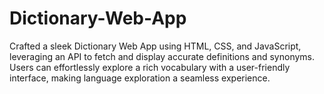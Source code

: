 # Dictionary-Web-App
Crafted a sleek Dictionary Web App using HTML, CSS, and JavaScript, leveraging an API to fetch and display accurate definitions and synonyms. Users can effortlessly explore a rich vocabulary with a user-friendly interface, making language exploration a seamless experience.
